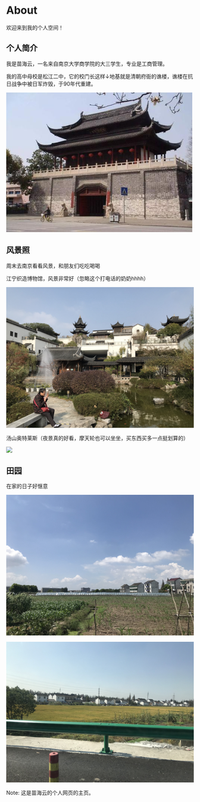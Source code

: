 # About

欢迎来到我的个人空间！

## 个人简介

我是苗海云，一名来自南京大学商学院的大三学生，专业是工商管理。

我的高中母校是松江二中，它的校门长这样↓地基就是清朝府衙的谯楼，谯楼在抗日战争中被日军炸毁，于90年代重建。

![](images\sjez.jpg)

## 风景照

周末去南京看看风景，和朋友们吃吃喝喝

江宁织造博物馆，风景非常好（忽略这个打电话的奶奶hhhh）

![](images\IMG_3033.JPG)

汤山奥特莱斯（夜景真的好看，摩天轮也可以坐坐，买东西买多一点挺划算的）

![](images\IMG_2478.JPG)

## 田园

在家的日子好惬意

![](images\IMG_2095.JPG)

![](images\IMG_2633.JPG)

Note: 这是苗海云的个人网页的主页。
